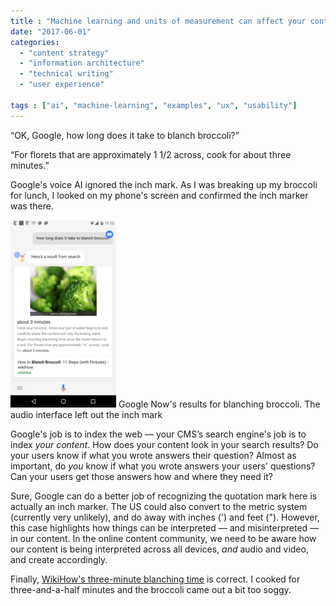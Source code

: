 ```yaml
---
title : "Machine learning and units of measurement can affect your content"
date: "2017-06-01"
categories:
  - "content strategy"
  - "information architecture"
  - "technical writing"
  - "user experience"

tags : ["ai", "machine-learning", "examples", "ux", "usability"]
---
```


&ldquo;OK, Google, how long does it take to blanch broccoli?&rdquo;

&ldquo;For florets that are approximately 1 1/2 across, cook for about three minutes.&rdquo;

Google's voice AI ignored the inch mark. As I was breaking up my broccoli for lunch, I looked on my phone's screen and confirmed the inch marker was there.

![Google Now's results for blanching broccoli. The audio interface left out the inch mark](/assets/images/2017-06-01-15.12.33-169x300.png) Google Now's results for blanching broccoli. The audio interface left out the inch mark

Google's job is to index the web &mdash; your CMS&rsquo;s search engine's job is to index _your content_. How does your content look in your search results? Do your users know if what you wrote answers their question? Almost as important, do _you_ know if what you wrote answers your users' questions? Can your users get those answers how and where they need it?

Sure, Google can do a better job of recognizing the quotation mark here is actually an inch marker. The US could also convert to the metric system (currently very unlikely), and do away with inches (') and feet ("). However, this case highlights how things can be interpreted &mdash; and misinterpreted &mdash; in our content. In the online content community, we need to be aware how our content is being interpreted across all devices, _and_ audio and video, and create accordingly.

Finally, [WikiHow's three-minute blanching time](http://www.wikihow.com/Blanch-Broccoli) is correct. I cooked for three-and-a-half minutes and the broccoli came out a bit too soggy.
